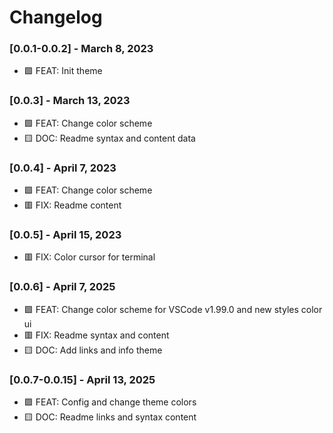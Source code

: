 # Changelog

### [0.0.1-0.0.2] - March 8, 2023

- 🟩 FEAT: Init theme

### [0.0.3] - March 13, 2023

- 🟩 FEAT: Change color scheme
- 🟨 DOC: Readme syntax and content data

### [0.0.4] - April 7, 2023

- 🟩 FEAT: Change color scheme
- 🟥 FIX: Readme content

### [0.0.5] - April 15, 2023

- 🟥 FIX: Color cursor for terminal

### [0.0.6] - April 7, 2025

- 🟩 FEAT: Change color scheme for VSCode v1.99.0 and new styles color ui
- 🟥 FIX: Readme syntax and content
- 🟨 DOC: Add links and info theme

### [0.0.7-0.0.15] - April 13, 2025

- 🟩 FEAT: Config and change theme colors
- 🟨 DOC: Readme links and syntax content
